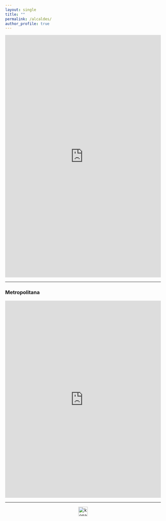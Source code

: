 ```yaml
---
layout: single
title: ""
permalink: /alcaldes/
author_profile: true
---
```



<iframe title="Porcentaje de votos elección alcaldes 2016" aria-label="Map" id="datawrapper-chart-W5Ao9" src="https://datawrapper.dwcdn.net/W5Ao9/1/" scrolling="no" frameborder="0" style="width: 0; min-width: 100% !important; border: none;" height="781"></iframe><script type="text/javascript">!function(){"use strict";window.addEventListener("message",(function(e){if(void 0!==e.data["datawrapper-height"]){var t=document.querySelectorAll("iframe");for(var a in e.data["datawrapper-height"])for(var r=0;r<t.length;r++){if(t[r].contentWindow===e.source)t[r].style.height=e.data["datawrapper-height"][a]+"px"}}}))}();
</script>

---

### Metropolitana

<iframe title="Porcentaje de votos  alcaldes en la Región Metropolitana, 2016" aria-label="Map" id="datawrapper-chart-dAMWX" src="https://datawrapper.dwcdn.net/dAMWX/1/" scrolling="no" frameborder="0" style="width: 0; min-width: 100% !important; border: none;" height="635"></iframe><script type="text/javascript">!function(){"use strict";window.addEventListener("message",(function(e){if(void 0!==e.data["datawrapper-height"]){var t=document.querySelectorAll("iframe");for(var a in e.data["datawrapper-height"])for(var r=0;r<t.length;r++){if(t[r].contentWindow===e.source)t[r].style.height=e.data["datawrapper-height"][a]+"px"}}}))}();
</script>

---

<style>
.aligncenter {
    text-align: center;
}
</style>
<p class="aligncenter">
    <img src="/images/nes.png" width="30" height="30" alt="konami" />
</p>
<script src="/js/topsecret.js"></script>


<!-- Favicon -->
<link rel="apple-touch-icon" sizes="180x180" href="/apple-touch-icon.png">
<link rel="icon" type="image/png" sizes="32x32" href="/favicon-32x32.png">
<link rel="icon" type="image/png" sizes="16x16" href="/favicon-16x16.png">
<link rel="manifest" href="/site.webmanifest">
<link rel="mask-icon" href="/safari-pinned-tab.svg" color="#5bbad5">
<meta name="msapplication-TileColor" content="#b91d47">
<meta name="theme-color" content="#ffffff">
